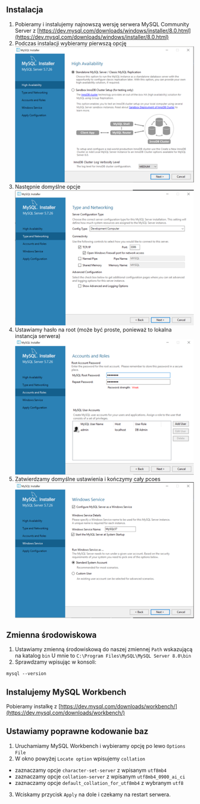## Instalacja

1. Pobieramy i instalujemy najnowszą wersję serwera MySQL Community Server z [https://dev.mysql.com/downloads/windows/installer/8.0.html](https://dev.mysql.com/downloads/windows/installer/8.0.html)
2. Podczas instalacji wybieramy pierwszą opcję
    ![.images/1.png](.images/1.png)
3. Następnie domyślne opcje
    ![.images/2.png](.images/2.png)
4. Ustawiamy hasło na root (może być proste, ponieważ to lokalna instancja serwera)
    ![.images/3.png](.images/3.png)
5. Zatwierdzamy domyślne ustawienia i kończymy cały pcoes
    ![.images/4.png](.images/4.png)

## Zmienna środowiskowa
1. Ustawiamy zmienną środowiskową do naszej zmiennej `Path` wskazującą na katalog `bin`
U mnie to `C:\Program Files\MySQL\MySQL Server 8.0\bin`
2. Sprawdzamy wpisując w konsoli:
```
mysql --version
```

## Instalujemy MySQL Workbench

Pobieramy instalkę z [https://dev.mysql.com/downloads/workbench/](https://dev.mysql.com/downloads/workbench/)

## Ustawiamy poprawne kodowanie baz
1. Uruchamiamy MySQL Workbench i wybieramy opcję po lewo `Options File`
2. W okno powyżej `Locate option` wpisujemy `collation`
* zaznaczamy opcje `character-set-server` z wpisanym `utf8mb4`
* zaznaczamy opcje `collation-server` z wpisanym `utf8mb4_0900_ai_ci`
* zaznaczamy opcje `default_collation_for_utf8mb4` z wybranym `utf8`
3. Wciskamy przycisk `Apply` na dole i czekamy na restart serwera.

